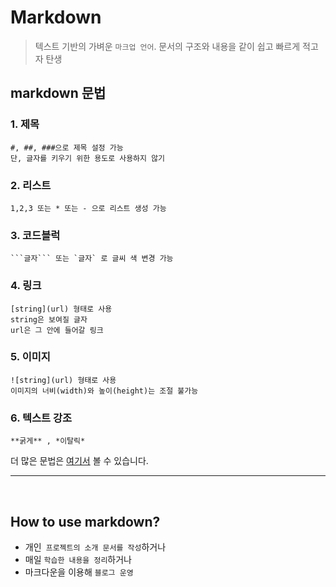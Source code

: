 # Markdown

> 텍스트 기반의 가벼운 ```마크업 언어```. 문서의 구조와 내용을 같이 쉽고 빠르게 적고자 탄생

## **markdown 문법**
### 1. 제목
   
    #, ##, ###으로 제목 설정 가능
    단, 글자를 키우기 위한 용도로 사용하지 않기

### 2. 리스트

    1,2,3 또는 * 또는 - 으로 리스트 생성 가능

### 3. 코드블럭

    ```글자``` 또는 `글자` 로 글씨 색 변경 가능

### 4. 링크

    [string](url) 형태로 사용
    string은 보여질 글자
    url은 그 안에 들어갈 링크

### 5. 이미지
    ![string](url) 형태로 사용
    이미지의 너비(width)와 높이(height)는 조절 불가능

### 6. 텍스트 강조
    **굵게** , *이탈릭*

더 많은 문법은 [여기서](https://www.markdownguide.org/cheat-sheet) 볼 수 있습니다.

---
<br>

## How to use markdown?

- 개인` 프로젝트의 소개 문서를 작성`하거나
- 매일 `학습한 내용을 정리`하거나
- 마크다운을 이용해 `블로그 운영`